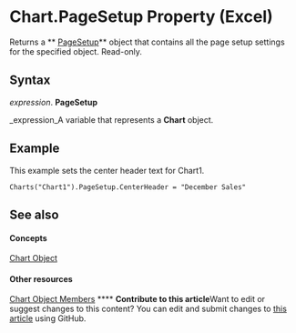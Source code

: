 
# Chart.PageSetup Property (Excel)

Returns a  ** [PageSetup](2fd22df9-5987-f723-04a9-9a3f2e84ac81.md)** object that contains all the page setup settings for the specified object. Read-only.


## Syntax

 _expression_. **PageSetup**

 _expression_A variable that represents a  **Chart** object.


## Example

This example sets the center header text for Chart1.


```
Charts("Chart1").PageSetup.CenterHeader = "December Sales"
```


## See also


#### Concepts


 [Chart Object](179c32ce-49bd-6f36-ea12-89fb5443f3ea.md)
#### Other resources


 [Chart Object Members](a3f8ac44-02d6-6f3f-b5e0-23f4bd5d6baf.md)
****   **Contribute to this article**Want to edit or suggest changes to this content? You can edit and submit changes to  [this article](https://github.com/jhershey00/VBA_Excel_Test/OpenXMLCon/articles/9a47bfd6-10b5-5f8e-86c2-e56c468de9d8.md) using GitHub.

